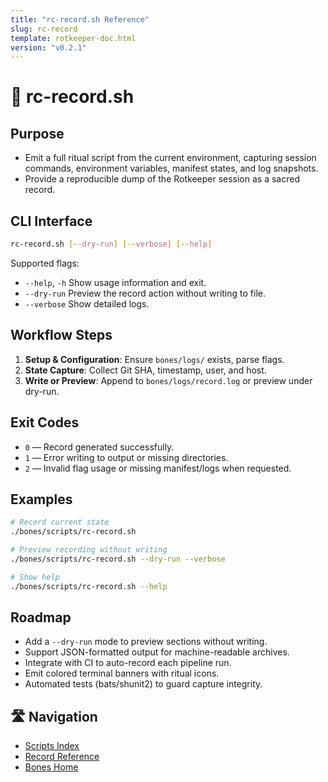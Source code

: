 ```yaml
---
title: "rc-record.sh Reference"
slug: rc-record
template: rotkeeper-doc.html
version: "v0.2.1"
---
```

<!-- asset-meta:
     name:        "rc-record.sh"
     version:     "v0.2.1"
     updated:     "2025-05-29"
     description: "Record current git commit, timestamp, user, and host"
     author:      "Rotkeeper Ritual Council"
-->
<!--
🎨 Sora Prompt:
"A ghostly scribe in a candlelit vault, recording every command, env var, and manifest whisper as the rotkeeper’s session unfolds."
-->
<!-- Begin Ritual Script Documentation -->
# 📜 rc-record.sh
<!-- The sacred objectives of rc-record.sh -->

## Purpose

<!-- The sacred objectives of rc-record.sh -->

- Emit a full ritual script from the current environment, capturing session commands, environment variables, manifest states, and log snapshots.
- Provide a reproducible dump of the Rotkeeper session as a sacred record.

## CLI Interface

<!-- How to invoke the recorder ceremony -->

```bash
rc-record.sh [--dry-run] [--verbose] [--help]
```

Supported flags:

- `--help`, `-h`
  Show usage information and exit.
- `--dry-run`
  Preview the record action without writing to file.
- `--verbose`
  Show detailed logs.

## Workflow Steps

<!-- Sequential rites performed by the recorder -->

1. **Setup & Configuration**: Ensure `bones/logs/` exists, parse flags.
2. **State Capture**: Collect Git SHA, timestamp, user, and host.
3. **Write or Preview**: Append to `bones/logs/record.log` or preview under dry-run.

## Exit Codes

<!-- Symbolic outcomes of incantation -->

- `0` — Record generated successfully.
- `1` — Error writing to output or missing directories.
- `2` — Invalid flag usage or missing manifest/logs when requested.

## Examples

<!-- Sample invocations for celebratory rites -->

```bash
# Record current state
./bones/scripts/rc-record.sh

# Preview recording without writing
./bones/scripts/rc-record.sh --dry-run --verbose

# Show help
./bones/scripts/rc-record.sh --help
```

## Roadmap

<!-- Aspirational rites to come -->

- Add a `--dry-run` mode to preview sections without writing.
- Support JSON-formatted output for machine-readable archives.
- Integrate with CI to auto-record each pipeline run.
- Emit colored terminal banners with ritual icons.
- Automated tests (bats/shunit2) to guard capture integrity.

## 🛣️ Navigation
<!-- Quick navigation links -->
- [Scripts Index](scripts/index.html)
- [Record Reference](scripts/rc-record.html)
- [Bones Home](index.html)


<!-- 🎴 Limerick 1:
A keeper of commits in midnight's deep shore,
rc-record scribed details galore.
With SHA and with time,
It preserved every rhyme,
So no ghostly command is ignored.
-->

<!-- 🎴 Limerick 2:
When sessions unravel with commands spread wide,
this script stands as your faithful guide.
It logs every state,
With a timestamped slate,
And keeps every record beside.
-->
